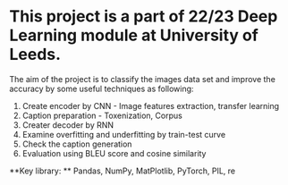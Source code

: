 # This project is a part of 22/23 Deep Learning module at University of Leeds.

The aim of the project is to classify the images data set and improve the accuracy by some useful techniques as following:

1. Create encoder by CNN - Image features extraction, transfer learning
2. Caption preparation - Toxenization, Corpus
3. Creater decoder by RNN
4. Examine overfitting and underfitting by train-test curve
5. Check the caption generation
6. Evaluation using BLEU score and cosine similarity

**Key library: ** Pandas, NumPy, MatPlotlib, PyTorch, PIL, re

